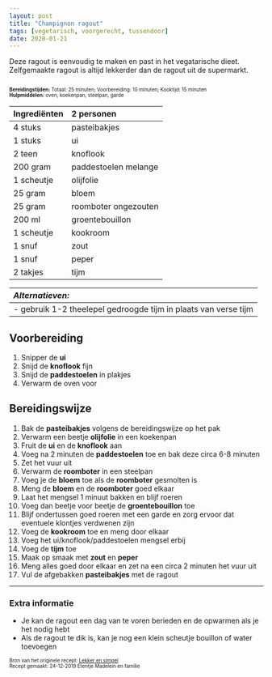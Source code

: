 ```yaml
---
layout: post
title: "Champignon ragout"
tags: [vegetarisch, voorgerecht, tussendoor]
date: 2020-01-21
---
```


Deze ragout is eenvoudig te maken en past in het vegatarische dieet. Zelfgemaakte ragout is altijd lekkerder dan de ragout uit de supermarkt.

<sub><sup>  
**Bereidingstijden:** Totaal: 25 minuten; Voorbereiding: 10 minuten; Kooktijd: 15 minuten  
**Hulpmiddelen:** oven, koekenpan, steelpan, garde
</sup></sub>

| Ingrediënten | 2 personen           |
|:------------ |:-------------------- |
| 4 stuks      | pasteibakjes         |
| 1 stuks      | ui                   |
| 2 teen       | knoflook             |
| 200 gram     | paddestoelen melange |
| 1 scheutje   | olijfolie            |
| 25 gram      | bloem                |
| 25 gram      | roomboter ongezouten |
| 200 ml       | groentebouillon      |
| 1 scheutje   | kookroom             |
| 1 snuf       | zout                 |
| 1 snuf       | peper                |
| 2 takjes     | tijm                 |

| _Alternatieven:_                                                | 
|:--------------------------------------------------------------- |
| - gebruik 1-2 theelepel gedroogde tijm in plaats van verse tijm |

## Voorbereiding
1. Snipper de **ui**
2. Snijd de **knoflook** fijn
3. Snijd de **paddestoelen** in plakjes
4. Verwarm de oven voor

## Bereidingswijze
1. Bak de **pasteibakjes** volgens de bereidingswijze op het pak
2. Verwarm een beetje **olijfolie** in een koekenpan
3. Fruit de **ui** en de **knoflook** aan
4. Voeg na 2 minuten de **paddestoelen** toe en bak deze circa 6-8 minuten
5. Zet het vuur uit
6. Verwarm de **roomboter** in een steelpan
7. Voeg je de **bloem** toe als de **roomboter** gesmolten is
8. Meng de **bloem** en de **roomboter** goed elkaar
9. Laat het mengsel 1 minuut bakken en blijf roeren
10. Voeg dan beetje voor beetje de **groentebouillon** toe
11. Blijf ondertussen goed roeren met een garde en zorg ervoor dat eventuele klontjes verdwenen zijn
12. Voeg de **kookroom** toe en meng door elkaar
13. Voeg het ui/knoflook/paddestoelen mengsel erbij
14. Voeg de **tijm** toe
15. Maak op smaak met **zout** en **peper**
16. Meng alles goed door elkaar en zet na een circa 2 minuten het vuur uit
17. Vul de afgebakken **pasteibakjes** met de ragout

-----------------------------------------------------------------------
### Extra informatie  
- Je kan de ragout een dag van te voren berieden en de opwarmen als je het nodig hebt
- Als de ragout te dik is, kan je nog een klein scheutje bouillon of water toevoegen  

<sub><sup>
Bron van het originele recept: [Lekker en simpel](https://www.lekkerensimpel.com/champignon-ragout/)  
Recept gemaakt: 24-12-2019 Etentje Madelein en familie
</sup></sub>
